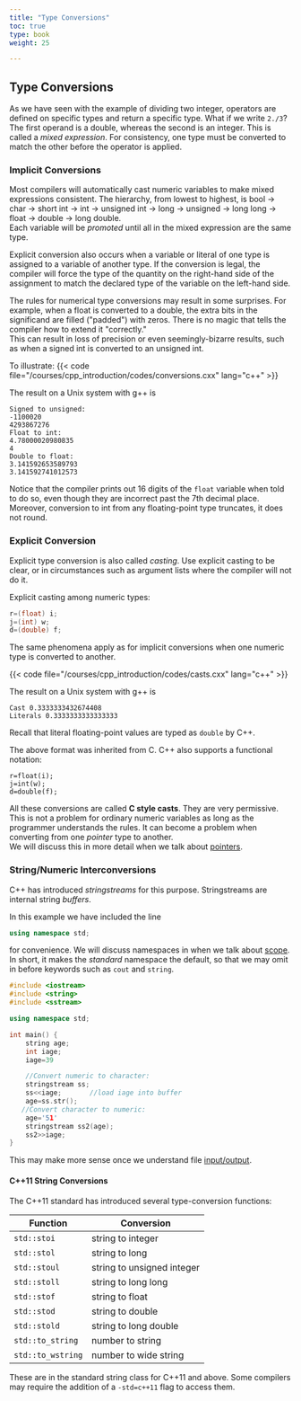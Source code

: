 ```yaml
---
title: "Type Conversions"
toc: true
type: book
weight: 25

---
```


## Type Conversions

As we have seen with the example of dividing two integer, operators are defined on specific types and return a specific type.  What if we write `2./3`?  The first operand is a double, whereas the second is an integer.  This is called a _mixed expression_.  For consistency, one type must be converted to match the other before the operator is applied.  

### Implicit Conversions

Most compilers will automatically cast numeric variables to make mixed expressions consistent.  The 
hierarchy, from lowest to highest, is bool -> char -> short int -> int -> unsigned int -> long -> unsigned -> long long -> float -> double -> long double.  
Each variable will be _promoted_ until all in the mixed expression are the same type.

Explicit conversion also occurs when a variable or literal of one type is assigned to a
variable of another type.  If the conversion is legal, the compiler will force
the type of the quantity on the right-hand side of the assignment to match the declared type of the variable on the left-hand side.  

The rules for numerical type conversions may result in some surprises.  For example, when a float is converted to a double, the extra bits in the significand are filled ("padded") with zeros.  There is no magic that tells the compiler how to extend it "correctly."  
This can result in loss of precision or even seemingly-bizarre results, such as when a signed int is converted to an unsigned int.

To illustrate:
{{< code file="/courses/cpp_introduction/codes/conversions.cxx" lang="c++" >}}

The result on a Unix system with g++ is
```no-highlight
Signed to unsigned:
-1100020
4293867276
Float to int:
4.78000020980835
4
Double to float:
3.141592653589793
3.141592741012573
```
Notice that the compiler prints out 16 digits of the `float` variable when told to do so, even though they are incorrect past the 7th decimal place.  Moreover,
conversion to int from any floating-point type truncates, it does not round.

### Explicit Conversion

Explicit type conversion is also called _casting_.
Use explicit casting to be clear, or in circumstances such as argument lists where the compiler will not do it.

Explicit casting among numeric types:
```c++
r=(float) i;
j=(int) w;
d=(double) f;
```

The same phenomena apply as for implicit conversions when one numeric type is converted to another. 

{{< code file="/courses/cpp_introduction/codes/casts.cxx" lang="c++" >}}

The result on a Unix system with g++ is
```no-highlights
Cast 0.3333333432674408
Literals 0.3333333333333333
```
Recall that literal floating-point values are typed as `double` by C++.

The above format was inherited from C.  C++ also supports a functional notation:
```
r=float(i);
j=int(w);
d=double(f);
```

All these conversions are called **C style casts**.  They are very permissive.
This is not a problem for ordinary numeric variables as long as the programmer understands the rules.  It can become a problem 
when converting from one _pointer_ type to another.  
We will discuss this in more detail when we talk about [pointers](/courses/cpp_introduction/pointers_mem).

### String/Numeric Interconversions

C++ has introduced _stringstreams_ for this purpose.
Stringstreams are internal string _buffers_.

In this example we have included the line 
```c++
using namespace std;
```
for convenience.  We will discuss namespaces in when we talk about 
[scope](/course/cpp_introduction/scope).  In short, it makes the _standard_ namespace the default, so that we may omit in before keywords such as `cout` and `string`.

```c++
#include <iostream>
#include <string>
#include <sstream>

using namespace std;

int main() {
    string age;
    int iage;
    iage=39

    //Convert numeric to character:
    stringstream ss;
    ss<<iage;       //load iage into buffer
    age=ss.str();
   //Convert character to numeric:
    age='51'
    stringstream ss2(age);
    ss2>>iage;
}
```
This may make more sense once we understand file [input/output](/courses/cpp_introduction/file_io).

#### C++11 String Conversions

The C++11 standard has introduced several type-conversion functions:

| Function    |  Conversion | 
|-------------|-------------|
|`std::stoi`  |  string to integer |
|`std::stol`  |  string to long    |
|`std::stoul`    |  string to unsigned integer | 
|`std::stoll`    |  string to long long | 
|`std::stof`     |  string to float |
| `std::stod`    |  string to double |
| `std::stold`   |  string to long double|
| `std::to_string`    |  number to string |
| `std::to_wstring`   |  number to wide string |

These are in the standard string class for C++11 and above.  Some compilers may require the addition of a `-std=c++11` flag to access them.
